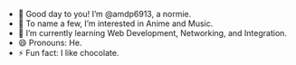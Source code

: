 - 👋 Good day to you! I’m @amdp6913, a normie.
- 👀 To name a few, I’m interested in Anime and Music.
- 🌱 I’m currently learning Web Development, Networking, and Integration.
- 😄 Pronouns: He.
- ⚡ Fun fact: I like chocolate.

<!---
amdp6913/amdp6913 is a ✨ special ✨ repository because its `README.md` (this file) appears on your GitHub profile.
You can click the Preview link to take a look at your changes.
--->
